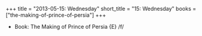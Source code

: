 +++
title = "2013-05-15: Wednesday"
short_title = "15: Wednesday"
books = ["the-making-of-prince-of-persia"]
+++


* Book: The Making of Prince of Persia {E} /f/
